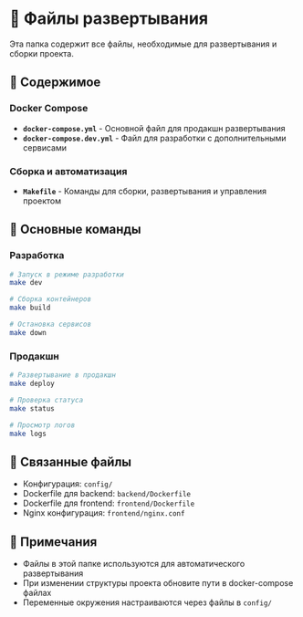 # 🚀 Файлы развертывания

Эта папка содержит все файлы, необходимые для развертывания и сборки проекта.

## 📁 Содержимое

### Docker Compose
- **`docker-compose.yml`** - Основной файл для продакшн развертывания
- **`docker-compose.dev.yml`** - Файл для разработки с дополнительными сервисами

### Сборка и автоматизация
- **`Makefile`** - Команды для сборки, развертывания и управления проектом

## 🔧 Основные команды

### Разработка
```bash
# Запуск в режиме разработки
make dev

# Сборка контейнеров
make build

# Остановка сервисов
make down
```

### Продакшн
```bash
# Развертывание в продакшн
make deploy

# Проверка статуса
make status

# Просмотр логов
make logs
```

## 🔗 Связанные файлы

- Конфигурация: `config/`
- Dockerfile для backend: `backend/Dockerfile`
- Dockerfile для frontend: `frontend/Dockerfile`
- Nginx конфигурация: `frontend/nginx.conf`

## 📝 Примечания

- Файлы в этой папке используются для автоматического развертывания
- При изменении структуры проекта обновите пути в docker-compose файлах
- Переменные окружения настраиваются через файлы в `config/`